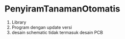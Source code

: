 # PenyiramTanamanOtomatis

1. Library 
2. Program dengan update versi
3. desain schematic tidak termasuk desain PCB